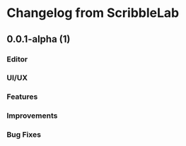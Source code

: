 # Changelog from ScribbleLab

## 0.0.1-alpha (1)
### Editor

### UI/UX

### Features

### Improvements

### Bug Fixes

